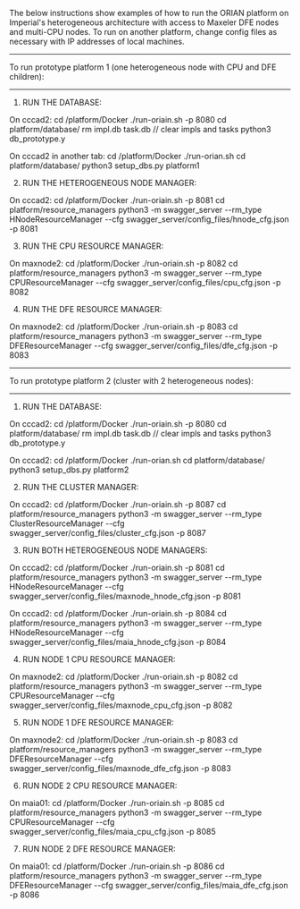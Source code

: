 The below instructions show examples of how to run the ORIAN platform on Imperial's heterogeneous architecture with access to Maxeler DFE nodes and multi-CPU nodes. 
To run on another platform, change config files as necessary with IP addresses of local machines. 

********************************************************************************
To run prototype platform 1 (one heterogeneous node with CPU and DFE children):
********************************************************************************

1. RUN THE DATABASE:

On cccad2:
cd /platform/Docker
./run-oriain.sh -p 8080
cd platform/database/
rm impl.db task.db 				// clear impls and tasks
python3 db_prototype.y

On cccad2 in another tab:
cd /platform/Docker
./run-orian.sh
cd platform/database/
python3 setup_dbs.py platform1     

2. RUN THE HETEROGENEOUS NODE MANAGER:

On cccad2:
cd /platform/Docker
./run-oriain.sh -p 8081
cd platform/resource_managers
python3 -m swagger_server --rm_type HNodeResourceManager --cfg swagger_server/config_files/hnode_cfg.json -p 8081

3. RUN THE CPU RESOURCE MANAGER:

On maxnode2:
cd /platform/Docker
./run-oriain.sh -p 8082
cd platform/resource_managers
python3 -m swagger_server --rm_type CPUResourceManager --cfg swagger_server/config_files/cpu_cfg.json -p 8082

4.  RUN THE DFE RESOURCE MANAGER:

On maxnode2:
cd /platform/Docker
./run-oriain.sh -p 8083
cd platform/resource_managers
python3 -m swagger_server --rm_type DFEResourceManager --cfg swagger_server/config_files/dfe_cfg.json -p 8083


**********************************************************************
To run prototype platform 2 (cluster with 2 heterogeneous nodes):
**********************************************************************

1. RUN THE DATABASE:

On cccad2:
cd /platform/Docker
./run-oriain.sh -p 8080
cd platform/database/
rm impl.db task.db 				// clear impls and tasks
python3 db_prototype.y

On cccad2:
cd /platform/Docker
./run-orian.sh
cd platform/database/
python3 setup_dbs.py platform2

2. RUN THE CLUSTER MANAGER:

On cccad2:
cd /platform/Docker
./run-oriain.sh -p 8087
cd platform/resource_managers
python3 -m swagger_server --rm_type ClusterResourceManager --cfg swagger_server/config_files/cluster_cfg.json -p 8087

3. RUN BOTH HETEROGENEOUS NODE MANAGERS:

On cccad2:
cd /platform/Docker
./run-oriain.sh -p 8081
cd platform/resource_managers
python3 -m swagger_server --rm_type HNodeResourceManager --cfg swagger_server/config_files/maxnode_hnode_cfg.json -p 8081

On cccad2:
cd /platform/Docker
./run-oriain.sh -p 8084
cd platform/resource_managers
python3 -m swagger_server --rm_type HNodeResourceManager --cfg swagger_server/config_files/maia_hnode_cfg.json -p 8084

4. RUN NODE 1 CPU RESOURCE MANAGER:

On maxnode2:
cd /platform/Docker
./run-oriain.sh -p 8082
cd platform/resource_managers
python3 -m swagger_server --rm_type CPUResourceManager --cfg swagger_server/config_files/maxnode_cpu_cfg.json -p 8082

5. RUN NODE 1 DFE RESOURCE MANAGER:

On maxnode2:
cd /platform/Docker
./run-oriain.sh -p 8083
cd platform/resource_managers
python3 -m swagger_server --rm_type DFEResourceManager --cfg swagger_server/config_files/maxnode_dfe_cfg.json -p 8083

6. RUN NODE 2 CPU RESOURCE MANAGER:

On maia01:
cd /platform/Docker
./run-oriain.sh -p 8085
cd platform/resource_managers
python3 -m swagger_server --rm_type CPUResourceManager --cfg swagger_server/config_files/maia_cpu_cfg.json -p 8085

7. RUN NODE 2 DFE RESOURCE MANAGER:

On maia01:
cd /platform/Docker
./run-oriain.sh -p 8086
cd platform/resource_managers
python3 -m swagger_server --rm_type DFEResourceManager --cfg swagger_server/config_files/maia_dfe_cfg.json -p 8086


